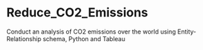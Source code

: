 # Reduce_CO2_Emissions
Conduct an analysis of CO2 emissions over the world using Entity-Relationship schema, Python and Tableau
